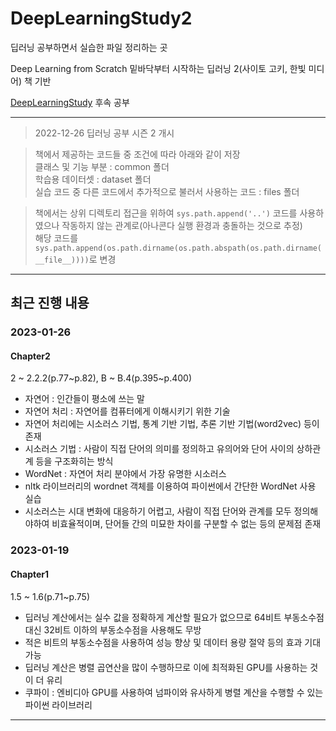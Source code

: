 # DeepLearningStudy2

딥러닝 공부하면서 실습한 파일 정리하는 곳

Deep Learning from Scratch 밑바닥부터 시작하는 딥러닝 2(사이토 고키, 한빛 미디어) 책 기반

<a href="https://github.com/hcm1206/DeepLearningStudy">DeepLearningStudy</a> 후속 공부

******
  
> 2022-12-26 딥러닝 공부 시즌 2 개시  
  
  
> 책에서 제공하는 코드들 중 조건에 따라 아래와 같이 저장  
> 클래스 및 기능 부분 : common 폴더  
> 학습용 데이터셋 : dataset 폴더  
> 실습 코드 중 다른 코드에서 추가적으로 불러서 사용하는 코드 : files 폴더  
  
  
> 책에서는 상위 디렉토리 접근을 위하여 ```sys.path.append('..')``` 코드를 사용하였으나 작동하지 않는 관계로(아나콘다 실행 환경과 충돌하는 것으로 추정)  
> 해당 코드를 ```sys.path.append(os.path.dirname(os.path.abspath(os.path.dirname(__file__))))```로 변경  
   
******
  
## 최근 진행 내용
  
### 2023-01-26  
#### Chapter2  
2 ~ 2.2.2(p.77~p.82), B ~ B.4(p.395~p.400)
- 자연어 : 인간들이 평소에 쓰는 말  
- 자연어 처리 : 자연어를 컴퓨터에게 이해시키기 위한 기술  
- 자연어 처리에는 시소러스 기법, 통계 기반 기법, 추론 기반 기법(word2vec) 등이 존재
- 시소러스 기법 : 사람이 직접 단어의 의미를 정의하고 유의어와 단어 사이의 상하관계 등을 구조화히는 방식
- WordNet : 자연어 처리 분야에서 가장 유명한 시소러스
- nltk 라이브러리의 wordnet 객체를 이용하여 파이썬에서 간단한 WordNet 사용 실습
- 시소러스는 시대 변화에 대응하기 어렵고, 사람이 직접 단어와 관계를 모두 정의해야하여 비효율적이며, 단어들 간의 미묘한 차이를 구분할 수 없는 등의 문제점 존재

  
  
### 2023-01-19
#### Chapter1  
1.5 ~ 1.6(p.71~p.75)
- 딥러닝 계산에서는 실수 값을 정확하게 계산할 필요가 없으므로 64비트 부동소수점 대신 32비트 이하의 부동소수점을 사용해도 무방
- 적은 비트의 부동소수점을 사용하여 성능 향상 및 데이터 용량 절약 등의 효과 기대 가능
- 딥러닝 계산은 병렬 곱연산을 많이 수행하므로 이에 최적화된 GPU를 사용하는 것이 더 유리
- 쿠파이 : 엔비디아 GPU를 사용하여 넘파이와 유사하게 병렬 계산을 수행할 수 있는 파이썬 라이브러리
  
******
  





